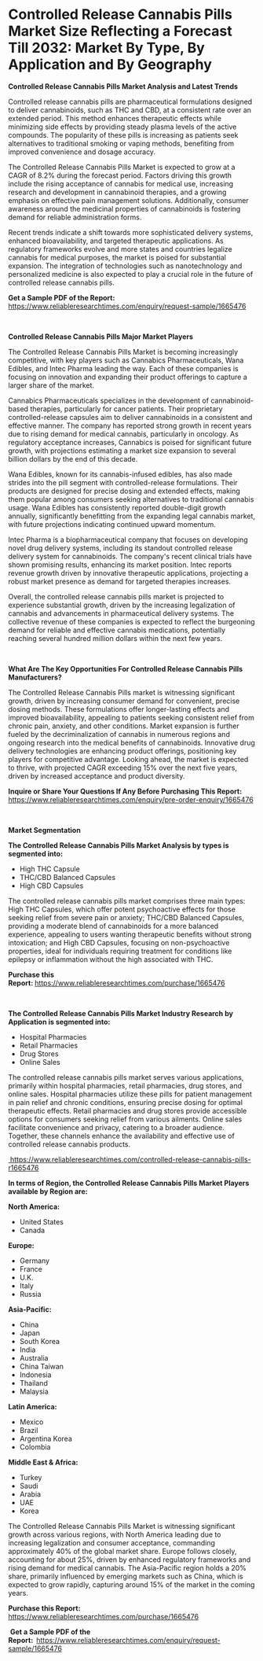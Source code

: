 <p><h1>Controlled Release Cannabis Pills Market Size Reflecting a Forecast Till 2032: Market By Type, By Application and By Geography</h1></p><p><strong>Controlled Release Cannabis Pills Market Analysis and Latest Trends</strong></p>
<p><p>Controlled release cannabis pills are pharmaceutical formulations designed to deliver cannabinoids, such as THC and CBD, at a consistent rate over an extended period. This method enhances therapeutic effects while minimizing side effects by providing steady plasma levels of the active compounds. The popularity of these pills is increasing as patients seek alternatives to traditional smoking or vaping methods, benefiting from improved convenience and dosage accuracy.</p><p>The Controlled Release Cannabis Pills Market is expected to grow at a CAGR of 8.2% during the forecast period. Factors driving this growth include the rising acceptance of cannabis for medical use, increasing research and development in cannabinoid therapies, and a growing emphasis on effective pain management solutions. Additionally, consumer awareness around the medicinal properties of cannabinoids is fostering demand for reliable administration forms.</p><p>Recent trends indicate a shift towards more sophisticated delivery systems, enhanced bioavailability, and targeted therapeutic applications. As regulatory frameworks evolve and more states and countries legalize cannabis for medical purposes, the market is poised for substantial expansion. The integration of technologies such as nanotechnology and personalized medicine is also expected to play a crucial role in the future of controlled release cannabis pills.</p></p>
<p><strong>Get a Sample PDF of the Report:&nbsp;</strong> <a href="https://www.reliableresearchtimes.com/enquiry/request-sample/1665476?utm_campaign=2269&utm_medium=2&utm_source=Github&utm_content=ia&utm_term=19042025&utm_id=controlled-release-cannabis-pills">https://www.reliableresearchtimes.com/enquiry/request-sample/1665476</a></p>
<p>&nbsp;</p>
<p><strong>Controlled Release Cannabis Pills Major Market Players</strong></p>
<p><p>The Controlled Release Cannabis Pills Market is becoming increasingly competitive, with key players such as Cannabics Pharmaceuticals, Wana Edibles, and Intec Pharma leading the way. Each of these companies is focusing on innovation and expanding their product offerings to capture a larger share of the market.</p><p>Cannabics Pharmaceuticals specializes in the development of cannabinoid-based therapies, particularly for cancer patients. Their proprietary controlled-release capsules aim to deliver cannabinoids in a consistent and effective manner. The company has reported strong growth in recent years due to rising demand for medical cannabis, particularly in oncology. As regulatory acceptance increases, Cannabics is poised for significant future growth, with projections estimating a market size expansion to several billion dollars by the end of this decade.</p><p>Wana Edibles, known for its cannabis-infused edibles, has also made strides into the pill segment with controlled-release formulations. Their products are designed for precise dosing and extended effects, making them popular among consumers seeking alternatives to traditional cannabis usage. Wana Edibles has consistently reported double-digit growth annually, significantly benefitting from the expanding legal cannabis market, with future projections indicating continued upward momentum.</p><p>Intec Pharma is a biopharmaceutical company that focuses on developing novel drug delivery systems, including its standout controlled release delivery system for cannabinoids. The company's recent clinical trials have shown promising results, enhancing its market position. Intec reports revenue growth driven by innovative therapeutic applications, projecting a robust market presence as demand for targeted therapies increases.</p><p>Overall, the controlled release cannabis pills market is projected to experience substantial growth, driven by the increasing legalization of cannabis and advancements in pharmaceutical delivery systems. The collective revenue of these companies is expected to reflect the burgeoning demand for reliable and effective cannabis medications, potentially reaching several hundred million dollars within the next few years.</p></p>
<p>&nbsp;</p>
<p><strong>What Are The Key Opportunities For Controlled Release Cannabis Pills Manufacturers?</strong></p>
<p><p>The Controlled Release Cannabis Pills market is witnessing significant growth, driven by increasing consumer demand for convenient, precise dosing methods. These formulations offer longer-lasting effects and improved bioavailability, appealing to patients seeking consistent relief from chronic pain, anxiety, and other conditions. Market expansion is further fueled by the decriminalization of cannabis in numerous regions and ongoing research into the medical benefits of cannabinoids. Innovative drug delivery technologies are enhancing product offerings, positioning key players for competitive advantage. Looking ahead, the market is expected to thrive, with projected CAGR exceeding 15% over the next five years, driven by increased acceptance and product diversity.</p></p>
<p><strong>Inquire or Share Your Questions If Any Before Purchasing This Report:</strong> <a href="https://www.reliableresearchtimes.com/enquiry/pre-order-enquiry/1665476?utm_campaign=2269&utm_medium=2&utm_source=Github&utm_content=ia&utm_term=19042025&utm_id=controlled-release-cannabis-pills">https://www.reliableresearchtimes.com/enquiry/pre-order-enquiry/1665476</a></p>
<p>&nbsp;</p>
<p><strong>Market Segmentation</strong></p>
<p><strong>The Controlled Release Cannabis Pills Market Analysis by types is segmented into:</strong></p>
<p><ul><li>High THC Capsule</li><li>THC/CBD Balanced Capsules</li><li>High CBD Capsules</li></ul></p>
<p><p>The controlled release cannabis pills market comprises three main types: High THC Capsules, which offer potent psychoactive effects for those seeking relief from severe pain or anxiety; THC/CBD Balanced Capsules, providing a moderate blend of cannabinoids for a more balanced experience, appealing to users wanting therapeutic benefits without strong intoxication; and High CBD Capsules, focusing on non-psychoactive properties, ideal for individuals requiring treatment for conditions like epilepsy or inflammation without the high associated with THC.</p></p>
<p><strong>Purchase this Report:&nbsp;</strong><a href="https://www.reliableresearchtimes.com/purchase/1665476?utm_campaign=2269&utm_medium=2&utm_source=Github&utm_content=ia&utm_term=19042025&utm_id=controlled-release-cannabis-pills">https://www.reliableresearchtimes.com/purchase/1665476</a></p>
<p>&nbsp;</p>
<p><strong>The Controlled Release Cannabis Pills Market Industry Research by Application is segmented into:</strong></p>
<p><ul><li>Hospital Pharmacies</li><li>Retail Pharmacies</li><li>Drug Stores</li><li>Online Sales</li></ul></p>
<p><p>The controlled release cannabis pills market serves various applications, primarily within hospital pharmacies, retail pharmacies, drug stores, and online sales. Hospital pharmacies utilize these pills for patient management in pain relief and chronic conditions, ensuring precise dosing for optimal therapeutic effects. Retail pharmacies and drug stores provide accessible options for consumers seeking relief from various ailments. Online sales facilitate convenience and privacy, catering to a broader audience. Together, these channels enhance the availability and effective use of controlled release cannabis products.</p></p>
<p><a href="https://www.reliableresearchtimes.com/controlled-release-cannabis-pills-r1665476?utm_campaign=2269&utm_medium=2&utm_source=Github&utm_content=ia&utm_term=19042025&utm_id=controlled-release-cannabis-pills">&nbsp;https://www.reliableresearchtimes.com/controlled-release-cannabis-pills-r1665476</a></p>
<p><strong>In terms of Region, the Controlled Release Cannabis Pills Market Players available by Region are:</strong></p>
<p>
    <p> <strong> North America: </strong>
        <ul>
            <li>United States</li>
            <li>Canada</li>
        </ul>
        </p> 
    <p> <strong> Europe: </strong>
        <ul>
            <li>Germany</li>
            <li>France</li>
            <li>U.K.</li>
            <li>Italy</li>
            <li>Russia</li>
        </ul>
        </p> 
    <p> <strong> Asia-Pacific: </strong>
        <ul>
            <li>China</li>
            <li>Japan</li>
            <li>South Korea</li>
            <li>India</li>
            <li>Australia</li>
            <li>China Taiwan</li>
            <li>Indonesia</li>
            <li>Thailand</li>
            <li>Malaysia</li>
        </ul>
        </p> 
    <p> <strong> Latin America: </strong>
        <ul>
            <li>Mexico</li>
            <li>Brazil</li>
            <li>Argentina Korea</li>
            <li>Colombia</li>
        </ul>
        </p> 
    <p> <strong> Middle East & Africa: </strong>
        <ul>
            <li>Turkey</li>
            <li>Saudi</li>
            <li>Arabia</li>
            <li>UAE</li>
            <li>Korea</li>
        </ul>
    </p>
    </p>
<p><p>The Controlled Release Cannabis Pills Market is witnessing significant growth across various regions, with North America leading due to increasing legalization and consumer acceptance, commanding approximately 40% of the global market share. Europe follows closely, accounting for about 25%, driven by enhanced regulatory frameworks and rising demand for medical cannabis. The Asia-Pacific region holds a 20% share, primarily influenced by emerging markets such as China, which is expected to grow rapidly, capturing around 15% of the market in the coming years.</p></p>
<p><strong>Purchase this Report: </strong><a href="https://www.reliableresearchtimes.com/purchase/1665476?utm_campaign=2269&utm_medium=2&utm_source=Github&utm_content=ia&utm_term=19042025&utm_id=controlled-release-cannabis-pills">https://www.reliableresearchtimes.com/purchase/1665476</a></p>
<p>&nbsp;<strong>Get a Sample PDF of the Report:&nbsp;&nbsp;</strong><a href="https://www.reliableresearchtimes.com/enquiry/request-sample/1665476?utm_campaign=2269&utm_medium=2&utm_source=Github&utm_content=ia&utm_term=19042025&utm_id=controlled-release-cannabis-pills">https://www.reliableresearchtimes.com/enquiry/request-sample/1665476</a></p>
<p><strong></strong></p>
<p><p></p><p></p><p></p></p>